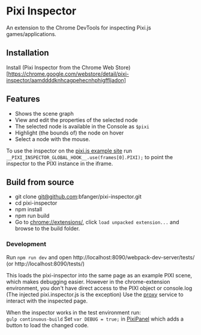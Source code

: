 # Pixi Inspector

An extension to the Chrome DevTools for inspecting Pixi.js games/applications.

## Installation

Install (Pixi Inspector from the Chrome Web Store)[https://chrome.google.com/webstore/detail/pixi-inspector/aamddddknhcagpehecnhphigffljadon]

## Features

* Shows the scene graph
* View and edit the properties of the selected node
* The selected node is available in the Console as `$pixi`
* Highlight (the bounds of) the node on hover
* Select a node with the mouse.

To use the inspector on the [pixi.js example site](http://pixijs.github.io/examples/)
run `__PIXI_INSPECTOR_GLOBAL_HOOK__.use(frames[0].PIXI);` to point the inspector to the PIXI instance in the iframe.

## Build from source
 
* git clone git@github.com:bfanger/pixi-inspector.git
* cd pixi-inspector
* npm install
* npm run build
* Go to [chrome://extensions/](chrome://extensions/), click `load unpacked extension...` and browse to the build folder. 
 
### Development

Run `npm run dev` and open http://localhost:8090/webpack-dev-server/tests/ (or http://localhost:8090/tests/)

This loads the pixi-inspector into the same page as an example PIXI scene, which makes debugging easier. 
However in the chrome-extension environment, you don't have direct access to the PIXI object or console.log (The injected pixi.inspector.js is the exception)
Use the [proxy](src/services/proxy.js) service to interact with the inspected page. 

When the inspector works in the test environment run:  
`gulp continuous-build`
Set `var DEBUG = true;` in [PixiPanel](src/components/PixiPanel.js) which adds a button to load the changed code.
